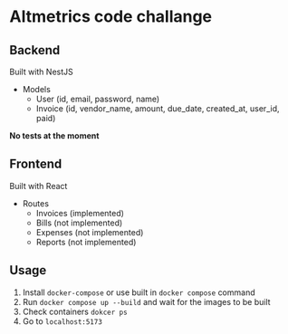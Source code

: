 # Altmetrics code challange

## Backend
Built with NestJS

* Models
    * User (id, email, password, name)
    * Invoice (id, vendor_name, amount, due_date, created_at, user_id, paid)

**No tests at the moment**

## Frontend
Built with React

* Routes
    * Invoices (implemented)
    * Bills (not implemented)
    * Expenses (not implemented)
    * Reports (not implemented)

## Usage
1. Install `docker-compose` or use built in `docker compose` command
2. Run `docker compose up --build` and wait for the images to be built
4. Check containers `dokcer ps`
5. Go to `localhost:5173`
